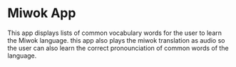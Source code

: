 Miwok App
===================================
This app displays lists of common vocabulary words for the user to learn the Miwok language.
this app also plays the miwok translation as audio so the user can also learn the correct pronounciation of common words of the language.



